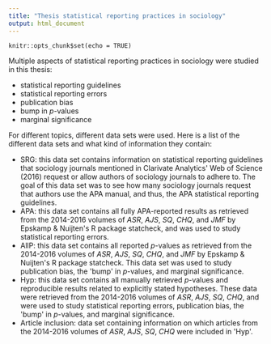 ```yaml
---
title: "Thesis statistical reporting practices in sociology"
output: html_document
---
```


```{r setup, include=FALSE}
knitr::opts_chunk$set(echo = TRUE)
```
Multiple aspects of statistical reporting practices in sociology were studied in this thesis:
- statistical reporting guidelines
- statistical reporting errors
- publication bias
- bump in *p*-values
- marginal significance

For different topics, different data sets were used. Here is a list of the different data sets and what kind of information they contain:
- SRG: this data set contains information on statistical reporting guidelines that sociology journals mentioned in Clarivate Analytics' Web of Science (2016) request or allow authors of sociology journals to adhere to. The goal of this data set was to see how many sociology journals request that authors use the APA manual, and thus, the APA statistical reporting guidelines.
- APA: this data set contains all fully APA-reported results as retrieved from the 2014-2016 volumes of *ASR*, *AJS*, *SQ*, *CHQ*, and *JMF* by Epskamp & Nuijten's R package statcheck, and was used to study statistical reporting errors.
- AllP: this data set contains all reported *p*-values as retrieved from the 2014-2016 volumes of *ASR*, *AJS*, *SQ*, *CHQ*, and *JMF* by Epskamp & Nuijten's R package statcheck. This data set was used to study publication bias, the 'bump' in *p*-values, and marginal significance.
- Hyp: this data set contains all manually retrieved *p*-values and reproducible results related to explicitly stated hypotheses. These data were retrieved from the 2014-2016 volumes of *ASR*, *AJS*, *SQ*, *CHQ*, and were used to study statistical reporting errors, publication bias, the 'bump' in *p*-values, and marginal significance.
- Article inclusion: data set containing information on which articles from the 2014-2016 volumes of *ASR*, *AJS*, *SQ*, *CHQ* were included in 'Hyp'. 

